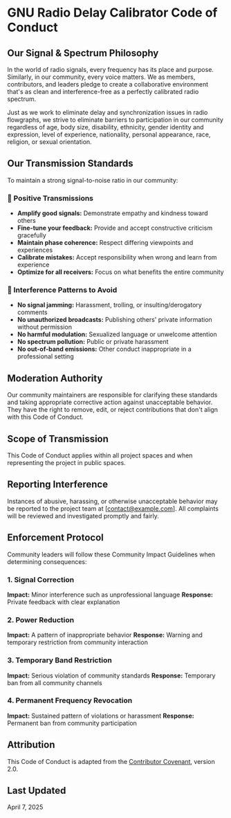 # GNU Radio Delay Calibrator Code of Conduct

## Our Signal & Spectrum Philosophy

In the world of radio signals, every frequency has its place and purpose. Similarly, in our community, every voice matters. We as members, contributors, and leaders pledge to create a collaborative environment that's as clean and interference-free as a perfectly calibrated radio spectrum.

Just as we work to eliminate delay and synchronization issues in radio flowgraphs, we strive to eliminate barriers to participation in our community regardless of age, body size, disability, ethnicity, gender identity and expression, level of experience, nationality, personal appearance, race, religion, or sexual orientation.

## Our Transmission Standards

To maintain a strong signal-to-noise ratio in our community:

### 📡 Positive Transmissions
* **Amplify good signals:** Demonstrate empathy and kindness toward others
* **Fine-tune your feedback:** Provide and accept constructive criticism gracefully
* **Maintain phase coherence:** Respect differing viewpoints and experiences
* **Calibrate mistakes:** Accept responsibility when wrong and learn from experience
* **Optimize for all receivers:** Focus on what benefits the entire community

### 🚫 Interference Patterns to Avoid
* **No signal jamming:** Harassment, trolling, or insulting/derogatory comments
* **No unauthorized broadcasts:** Publishing others' private information without permission
* **No harmful modulation:** Sexualized language or unwelcome attention
* **No spectrum pollution:** Public or private harassment
* **No out-of-band emissions:** Other conduct inappropriate in a professional setting

## Moderation Authority

Our community maintainers are responsible for clarifying these standards and taking appropriate corrective action against unacceptable behavior. They have the right to remove, edit, or reject contributions that don't align with this Code of Conduct.

## Scope of Transmission

This Code of Conduct applies within all project spaces and when representing the project in public spaces.

## Reporting Interference

Instances of abusive, harassing, or otherwise unacceptable behavior may be reported to the project team at [contact@example.com]. All complaints will be reviewed and investigated promptly and fairly.

## Enforcement Protocol

Community leaders will follow these Community Impact Guidelines when determining consequences:

### 1. Signal Correction
**Impact:** Minor interference such as unprofessional language
**Response:** Private feedback with clear explanation

### 2. Power Reduction
**Impact:** A pattern of inappropriate behavior
**Response:** Warning and temporary restriction from community interaction

### 3. Temporary Band Restriction
**Impact:** Serious violation of community standards
**Response:** Temporary ban from all community channels

### 4. Permanent Frequency Revocation
**Impact:** Sustained pattern of violations or harassment
**Response:** Permanent ban from community participation

## Attribution

This Code of Conduct is adapted from the [Contributor Covenant](https://www.contributor-covenant.org), version 2.0.

## Last Updated

April 7, 2025
